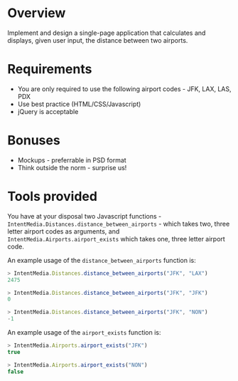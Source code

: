 # Overview

Implement and design a single-page application that calculates and displays, given user input, the distance between two airports.

# Requirements

- You are only required to use the following airport codes - JFK, LAX, LAS, PDX
- Use best practice (HTML/CSS/Javascript)
- jQuery is acceptable

# Bonuses

- Mockups - preferrable in PSD format
- Think outside the norm - surprise us!

# Tools provided

You have at your disposal two Javascript functions - `IntentMedia.Distances.distance_between_airports` - which takes two, three letter airport codes as arguments, and `IntentMedia.Airports.airport_exists` which takes one, three letter airport code. 

An example usage of the `distance_between_airports` function is:

```javascript
> IntentMedia.Distances.distance_between_airports("JFK", "LAX")
2475

> IntentMedia.Distances.distance_between_airports("JFK", "JFK")
0

> IntentMedia.Distances.distance_between_airports("JFK", "NON")
-1
```

An example usage of the `airport_exists` function is:

```javascript
> IntentMedia.Airports.airport_exists("JFK")
true

> IntentMedia.Airports.airport_exists("NON")
false
```
